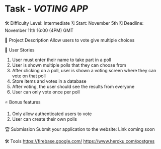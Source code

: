 # Task - *VOTING APP*

🛠️ Difficulty Level: Intermediate
🗓️ Start: November 5th
🗓️ Deadline: November 11th 16:00 (4PM) GMT

📝 Project Description
Allow users to vote give multiple choices

📔 User Stories
1. User must enter their name to take part in a poll
2. User is shown multiple polls that they can choose from
3. After clicking on a poll, user is shown a voting screen where they can vote on that poll
4. Store items and votes in a database
5. After voting, the user should see the results from everyone
6. User can only vote once per poll

⭐ Bonus features
1. Only allow authenticated users to vote
2. User can create their own polls 

🏆 Submission
Submit your application to the website:
Link coming soon

🛠️  Tools
https://firebase.google.com/
https://www.heroku.com/postgres

